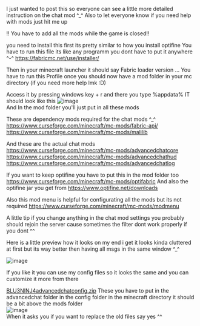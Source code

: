 I just wanted to post this so everyone can see a little more detailed instruction on the chat mod ^_^
Also to let everyone know if you need help with mods just hit me up 
        
:bangbang: You have to add all the mods while the game is closed:bangbang:

you need to install this first its pretty similar to how you install optifine 
You have to run this file its like any programm you dont have to put it anywhere ^-^
https://fabricmc.net/use/installer/

Then in your minecraft launcher it should say Fabric loader version ...
You have to run this Profile once
you should now have a mod folder in your mc directory (if you need more help lmk :D)

Access it by pressing windows key + r and there you type %appdata%
IT should look like this
![image](https://user-images.githubusercontent.com/57180882/199857995-3b71963d-450f-49b4-be5b-0a89420d8a35.png)         
And In the mod folder you'll just put in all these mods

These are dependency mods required for the chat mods ^_^
https://www.curseforge.com/minecraft/mc-mods/fabric-api/
https://www.curseforge.com/minecraft/mc-mods/malilib

And these are the actual chat mods
https://www.curseforge.com/minecraft/mc-mods/advancedchatcore
https://www.curseforge.com/minecraft/mc-mods/advancedchathud
https://www.curseforge.com/minecraft/mc-mods/advancedchatlog

If you want to keep optifine you have to put this in the mod folder too
https://www.curseforge.com/minecraft/mc-mods/optifabric
And also the optifine jar you get from
https://www.optifine.net/downloads

Also this mod menu is helpful for configurating all the mods but its not required 
https://www.curseforge.com/minecraft/mc-mods/modmenu

A little tip if you change anything in the chat mod settings 
you probably should rejoin the server cause sometimes the filter dont work properly if you dont ^^

Here is a little preview how it looks on my end i get it looks kinda cluttered at first 
but its way better then having all msgs in the same window ^_^

![image](https://user-images.githubusercontent.com/57180882/199857293-5d932594-cbb6-4f88-810c-44ed7e47ed3f.png)


If you like it you can use my config files so it looks the same and you can customize it more from there

[BLU3NINJ4advancedchatconfig.zip](https://github.com/BLU3NINJ4/Advanced-Chat-setup-tutorial/files/9933796/BLU3NINJ4advancedchatconfig.zip)
These you have to put in the advancedchat folder in the config folder in the minecraft directory 
it should be a bit above the mods folder       
![image](https://user-images.githubusercontent.com/57180882/199858347-ec84d244-197a-4efd-852c-2e8401283de1.png)         
When it asks you if you want to replace the old files say yes ^^


